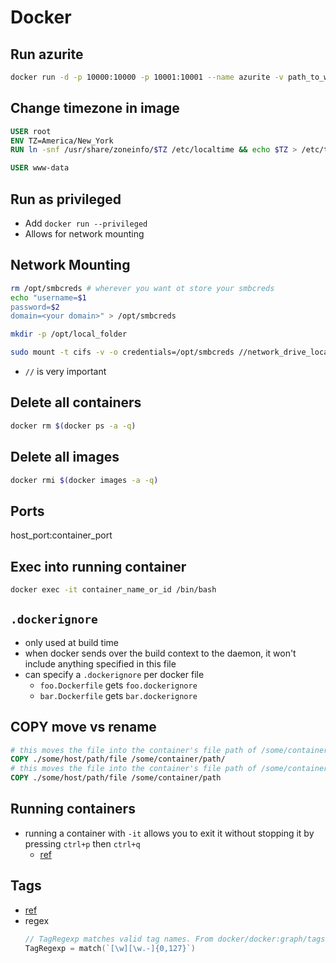 # Docker

## Run azurite
```bash
docker run -d -p 10000:10000 -p 10001:10001 --name azurite -v path_to_where_you_want_azurite_to_save_files_to:/data mcr.microsoft.com/azure-storage/azurite:latest
```

## Change timezone in image
```dockerfile
USER root
ENV TZ=America/New_York
RUN ln -snf /usr/share/zoneinfo/$TZ /etc/localtime && echo $TZ > /etc/timezone

USER www-data
```

## Run as privileged
- Add `docker run --privileged`
- Allows for network mounting

## Network Mounting
```bash
rm /opt/smbcreds # wherever you want ot store your smbcreds
echo "username=$1
password=$2
domain=<your domain>" > /opt/smbcreds

mkdir -p /opt/local_folder

sudo mount -t cifs -v -o credentials=/opt/smbcreds //network_drive_location/remote_folder /opt/local_folder
```
- `//` is very important

## Delete all containers
```bash
docker rm $(docker ps -a -q)
```

## Delete all images
```bash
docker rmi $(docker images -a -q)
```

## Ports
host_port:container_port

## Exec into running container
```bash
docker exec -it container_name_or_id /bin/bash
```

## `.dockerignore`
- only used at build time
- when docker sends over the build context to the daemon, it won't include anything specified in this file
- can specify a `.dockerignore` per docker file
  - `foo.Dockerfile` gets `foo.dockerignore`
  - `bar.Dockerfile` gets `bar.dockerignore`

## COPY move vs rename
```Dockerfile
# this moves the file into the container's file path of /some/container/path/ and keeps its same name of file
COPY ./some/host/path/file /some/container/path/
# this moves the file into the container's file path of /some/container/ and renames it to path
COPY ./some/host/path/file /some/container/path
```

## Running containers
- running a container with `-it` allows you to exit it without stopping it by pressing `ctrl+p` then `ctrl+q`
  - [ref](https://stackoverflow.com/questions/19688314/how-do-you-attach-and-detach-from-dockers-process)

## Tags
 - [ref](https://forums.docker.com/t/what-is-the-naming-conventions-of-docker-tag/34042)
 - regex
    ```go
    // TagRegexp matches valid tag names. From docker/docker:graph/tags.go.
    TagRegexp = match(`[\w][\w.-]{0,127}`)
    ```

